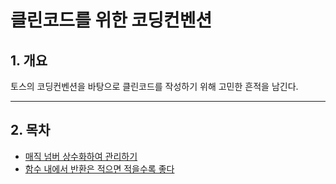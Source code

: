 # 클린코드를 위한 코딩컨벤션

## 1. 개요

토스의 코딩컨벤션을 바탕으로 클린코드를 작성하기 위해 고민한 흔적을 남긴다.

---

## 2. 목차

- [매직 넘버 상수화하여 관리하기](./MagicNumber.md)
- [함수 내에서 반환은 적으면 적을수록 좋다](./ReturnInFunction.md)
